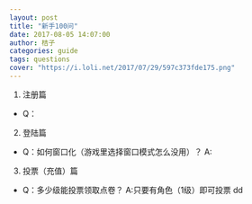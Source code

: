 ```yaml
---
layout: post
title: "新手100问"
date: 2017-08-05 14:07:00
author: 桔子
categories: guide
tags: questions
cover: "https://i.loli.net/2017/07/29/597c373fde175.png"
---
```



1. 注册篇
* Q：

2. 登陆篇

* Q：如何窗口化（游戏里选择窗口模式怎么没用）？
A:

3. 投票（充值）篇
* Q：多少级能投票领取点卷？
A:只要有角色（1级）即可投票
dd
